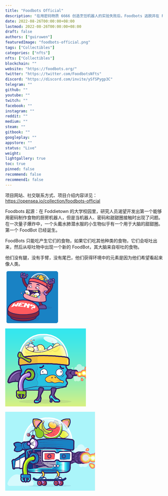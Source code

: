 ```yaml
---
title: "Foodbots Official"
description: "在用密码物质 6666 创造烹饪机器人的实验失败后，Foodbots 逃脱并在 Foodiestown 市造成混乱。市议会正在寻求帮助寻找他们，你会加入这个事业吗？"
date: 2022-08-26T00:00:00+08:00
lastmod: 2022-08-26T00:00:00+08:00
draft: false
authors: ["guiruwen"]
featuredImage: "foodbots-official.png"
tags: ["Collectibles"]
categories: ["nfts"]
nfts: ["Collectibles"]
blockchain: ""
website: "https://foodbots.org/"
twitter: "https://twitter.com/FoodbotsNfts"
discord: "https://discord.com/invite/ySfSPygp3C"
telegram: ""
github: ""
youtube: ""
twitch: ""
facebook: ""
instagram: ""
reddit: ""
medium: ""
steam: ""
gitbook: ""
googleplay: ""
appstore: ""
status: "Live"
weight: 
lightgallery: true
toc: true
pinned: false
recommend: false
recommend1: false
---
```

项目网站、社交联系方式、项目介绍内容详见：https://opensea.io/collection/foodbots-official



Foodbots 起源：在 Foddietown 的大学校园里，研究人员渴望开发出第一个能够用密码制作食物的厨房机器人，但是当机器人、密码和甜甜圈接触时出现了问题。在一次量子爆炸中，一个头戴水肺潜水服的小生物似乎有一个用于大脑的甜甜圈。第一个 FoodBot 已经诞生。

FoodBots 只能吃产生它们的食物，如果它们吃其他种类的食物，它们会呕吐出来，然后从呕吐物中出现一个新的 FoodBot，其大脑来自呕吐的食物。

他们没有腿，没有手臂，没有尾巴，他们获得环境中的元素是因为他们希望看起来像人类。

​                                              ![nft](01.png)     



![nft](02.png)



![nft](03.png)